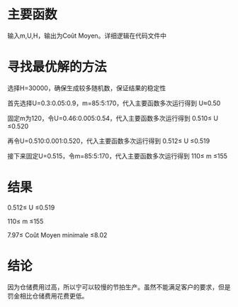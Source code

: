 # 主要函数

输入m,U,H，输出为Coût Moyen。详细逻辑在代码文件中

# 寻找最优解的方法

选择H=30000，确保生成较多随机数，保证结果的稳定性

首先选择U=0.3:0.05:0.9，m=85:5:170，代入主要函数多次运行得到 U≈0.50

固定m为120，令U=0.46:0.005:0.54，代入主要函数多次运行得到 0.510≤ U ≤0.520

再令U=0.510:0.001:0.520，代入主要函数多次运行得到 0.512≤ U ≤0.519

接下来固定U=0.515，令m=85:5:170，代入主要函数多次运行得到 110≤ m ≤155

# 结果

0.512≤ U ≤0.519

110≤ m ≤155

7.97≤ Coût Moyen minimale ≤8.02

# 结论

因为仓储费用过高，所以宁可以较慢的节拍生产。虽然不能满足客户的要求，但是罚金相比仓储费用花费更低。
